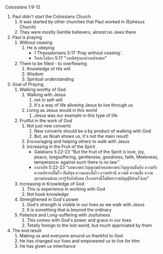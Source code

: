 Colossians 1:9-12

1. Paul didn't start the Colossians Church
    1. It was started by other churches that Paul worked in (Ephesus Church)
    2. They were mostly Gentile believers, almost no Jews there
2. Paul is praying
    1. Without ceasing
        1. He is obeying
            - 1 Thessalonians 5:17 'Pray without ceasing.'
            - 1เธสะโลนิกา 5:17 "จงอธิษฐานอย่างสม่ำเสมอ"
    2. Them to be filled - to overflowing
        1. Knowledge of His will
        2. Wisdom
        3. Spiritual understanding
3. Goal of Praying
    1. Walking worthy of God
        1. Walking with Jesus
            1. not in self-will
            2. It's a way of life allowing Jesus to live through us
        2. Living as Jesus would in this world
            1. Jesus was our example in this type of life
    2. Fruitful in the work of God
        1. Not just new converts
            1. New converts should be a by product of walking with God
            2. But, as Noah shows us, it's not the main result!
        2. Encouraging and helping others to walk with Jesus
        3. Increasing in the Fruit of the Spirit
            - Galatians 5:22-23 "But the fruit of the Spirit is love, joy, peace, longsuffering, gentleness, goodness, faith, Meekness, temperance: against such there is no law."
            - กาลาเทีย 5:22-23 "ผลของพระวิญญาณฝ่ายผลของพระวิญญาณนั้นคือ ความรัก ความปลาบปลื้มใจ สันติสุข ความอดกลั้นใจ ความปรานี ความดี ความเชื่อ ความสุภาพอ่อนน้อม การรู้จักบังคับตน เรื่องอย่างนี้ไม่มีพระราชบัญญัติห้ามไว้เลย"
    3. Increasing in Knowledge of God
        1. This is experience in working with God
        2. Not book knowledge
    4. Strengthened in God's power
        1. God's strength is visible in our lives as we walk with Jesus
        2. It is something that is beyond the ordinary
    5. Patience and Long-suffering with Joyfulness
        1. This comes with God's power and grace in our lives
        2. Totally foreign to the lost world, but much appriciated by them
4. The end result
    1. Making us and everyone around us thankful to God
    2. He has changed our lives and empowered us to live for Him
    3. He has given us inheritance
